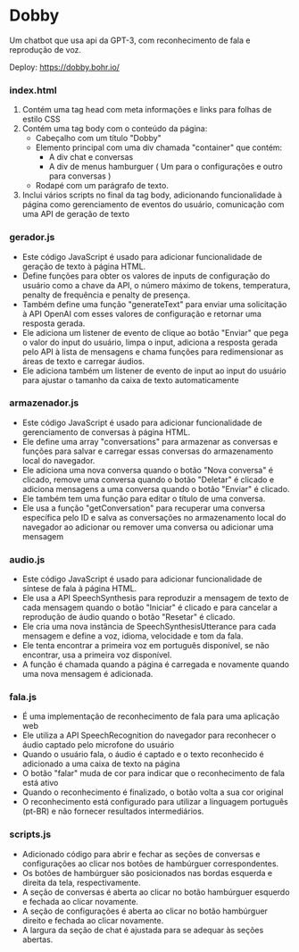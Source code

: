 # Dobby
Um chatbot que usa api da GPT-3, com reconhecimento de fala e reprodução de voz.

Deploy: https://dobby.bohr.io/

### index.html
1. Contém uma tag head com meta informações e links para folhas de estilo CSS
2. Contém uma tag body com o conteúdo da página:
    * Cabeçalho com um título "Dobby"
    * Elemento principal com uma div chamada "container" que contém:
        * A div chat e conversas
        * A div de menus hamburguer ( Um para o configurações e outro para conversas )
    * Rodapé com um parágrafo de texto.
3. Inclui vários scripts no final da tag body, adicionando funcionalidade à página como gerenciamento de eventos do usuário, comunicação com uma API de geração de texto

### gerador.js
* Este código JavaScript é usado para adicionar funcionalidade de geração de texto à página HTML.
* Define funções para obter os valores de inputs de configuração do usuário como a chave da API, o número máximo de tokens, temperatura, penalty de frequência e penalty de presença.
* Também define uma função "generateText" para enviar uma solicitação à API OpenAI com esses valores de configuração e retornar uma resposta gerada.
* Ele adiciona um listener de evento de clique ao botão "Enviar" que pega o valor do input do usuário, limpa o input, adiciona a resposta gerada pelo API à lista de mensagens e chama funções para redimensionar as áreas de texto e carregar áudios.
* Ele adiciona também um listener de evento de input ao input do usuário para ajustar o tamanho da caixa de texto automaticamente

### armazenador.js
* Este código JavaScript é usado para adicionar funcionalidade de gerenciamento de conversas à página HTML.
* Ele define uma array "conversations" para armazenar as conversas e funções para salvar e carregar essas conversas do armazenamento local do navegador.
* Ele adiciona uma nova conversa quando o botão "Nova conversa" é clicado, remove uma conversa quando o botão "Deletar" é clicado e adiciona mensagens a uma conversa quando o botão "Enviar" é clicado.
* Ele também tem uma função para editar o título de uma conversa.
* Ele usa a função "getConversation" para recuperar uma conversa específica pelo ID e salva as conversações no armazenamento local do navegador ao adicionar ou remover uma conversa ou adicionar uma mensagem

### audio.js
* Este código JavaScript é usado para adicionar funcionalidade de síntese de fala à página HTML.
* Ele usa a API SpeechSynthesis para reproduzir a mensagem de texto de cada mensagem quando o botão "Iniciar" é clicado e para cancelar a reprodução de áudio quando o botão "Resetar" é clicado.
* Ele cria uma nova instância de SpeechSynthesisUtterance para cada mensagem e define a voz, idioma, velocidade e tom da fala.
* Ele tenta encontrar a primeira voz em português disponível, se não encontrar, usa a primeira voz disponível.
* A função é chamada quando a página é carregada e novamente quando uma nova mensagem é adicionada.

### fala.js
* É uma implementação de reconhecimento de fala para uma aplicação web
* Ele utiliza a API SpeechRecognition do navegador para reconhecer o áudio captado pelo microfone do usuário
* Quando o usuário fala, o áudio é captado e o texto reconhecido é adicionado a uma caixa de texto na página
* O botão "falar" muda de cor para indicar que o reconhecimento de fala está ativo
* Quando o reconhecimento é finalizado, o botão volta a sua cor original
* O reconhecimento está configurado para utilizar a linguagem português (pt-BR) e não fornecer resultados intermediários.

### scripts.js
* Adicionado código para abrir e fechar as seções de conversas e configurações ao clicar nos botões de hambúrguer correspondentes.
* Os botões de hambúrguer são posicionados nas bordas esquerda e direita da tela, respectivamente.
* A seção de conversas é aberta ao clicar no botão hambúrguer esquerdo e fechada ao clicar novamente.
* A seção de configurações é aberta ao clicar no botão hambúrguer direito e fechada ao clicar novamente.
* A largura da seção de chat é ajustada para se adequar às seções abertas.
